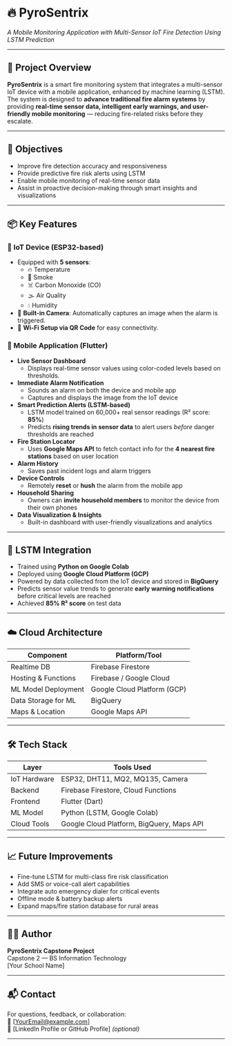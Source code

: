 # 🔥 PyroSentrix  
*A Mobile Monitoring Application with Multi-Sensor IoT Fire Detection Using LSTM Prediction*

---

## 🚀 Project Overview

**PyroSentrix** is a smart fire monitoring system that integrates a multi-sensor IoT device with a mobile application, enhanced by machine learning (LSTM). The system is designed to **advance traditional fire alarm systems** by providing **real-time sensor data, intelligent early warnings, and user-friendly mobile monitoring** — reducing fire-related risks before they escalate.

---

## 🎯 Objectives

- Improve fire detection accuracy and responsiveness
- Provide predictive fire risk alerts using LSTM
- Enable mobile monitoring of real-time sensor data
- Assist in proactive decision-making through smart insights and visualizations

---

## 📦 Key Features

### 🔧 IoT Device (ESP32-based)
- Equipped with **5 sensors**:  
  - 🔥 Temperature  
  - 💨 Smoke  
  - ☠️ Carbon Monoxide (CO)  
  - 🌫️ Air Quality  
  - 💧 Humidity  
- 📸 **Built-in Camera**: Automatically captures an image when the alarm is triggered.
- 📶 **Wi-Fi Setup via QR Code** for easy connectivity.

### 📱 Mobile Application (Flutter)
- **Live Sensor Dashboard**  
  - Displays real-time sensor values using color-coded levels based on thresholds.
- **Immediate Alarm Notification**  
  - Sounds an alarm on both the device and mobile app  
  - Captures and displays the image from the IoT device
- **Smart Prediction Alerts (LSTM-based)**  
  - LSTM model trained on 60,000+ real sensor readings (R² score: **85%**)  
  - Predicts **rising trends in sensor data** to alert users *before* danger thresholds are reached
- **Fire Station Locator**  
  - Uses **Google Maps API** to fetch contact info for the **4 nearest fire stations** based on user location
- **Alarm History**  
  - Saves past incident logs and alarm triggers
- **Device Controls**  
  - Remotely **reset** or **hush** the alarm from the mobile app
- **Household Sharing**  
  - Owners can **invite household members** to monitor the device from their own phones
- **Data Visualization & Insights**  
  - Built-in dashboard with user-friendly visualizations and analytics

---

## 🧠 LSTM Integration

- Trained using **Python on Google Colab**
- Deployed using **Google Cloud Platform (GCP)**
- Powered by data collected from the IoT device and stored in **BigQuery**
- Predicts sensor value trends to generate **early warning notifications** before critical levels are reached
- Achieved **85% R² score** on test data

---

## ☁️ Cloud Architecture

| Component              | Platform/Tool                 |
|------------------------|-------------------------------|
| Realtime DB            | Firebase Firestore            |
| Hosting & Functions    | Firebase / Google Cloud       |
| ML Model Deployment    | Google Cloud Platform (GCP)   |
| Data Storage for ML    | BigQuery                      |
| Maps & Location        | Google Maps API               |

---

## 🛠 Tech Stack

| Layer        | Tools Used                           |
|--------------|--------------------------------------|
| IoT Hardware | ESP32, DHT11, MQ2, MQ135, Camera     |
| Backend      | Firebase Firestore, Cloud Functions  |
| Frontend     | Flutter (Dart)                       |
| ML Model     | Python (LSTM, Google Colab)          |
| Cloud Tools  | Google Cloud Platform, BigQuery, Maps API |

---

## 📈 Future Improvements

- Fine-tune LSTM for multi-class fire risk classification  
- Add SMS or voice-call alert capabilities  
- Integrate auto emergency dialer for critical events  
- Offline mode & battery backup alerts  
- Expand maps/fire station database for rural areas  

---

## 👨‍💻 Author


**PyroSentrix Capstone Project**  
Capstone 2 — BS Information Technology  
[Your School Name]

---

## 📬 Contact

For questions, feedback, or collaboration:  
📧 [YourEmail@example.com]  
🔗 [LinkedIn Profile or GitHub Profile] *(optional)*

---
